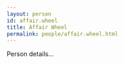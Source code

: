 ```yaml
---
layout: person
id: affair.wheel
title: Affair Wheel
permalink: people/affair.wheel.html
---
```


Person details...